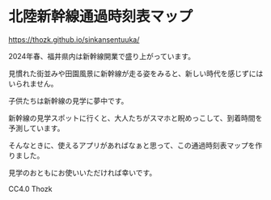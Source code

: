 # 北陸新幹線通過時刻表マップ
https://thozk.github.io/sinkansentuuka/

2024年春、福井県内は新幹線開業で盛り上がっています。

見慣れた街並みや田園風景に新幹線が走る姿をみると、新しい時代を感じずにはいられません。

子供たちは新幹線の見学に夢中です。

新幹線の見学スポットに行くと、大人たちがスマホと睨めっこして、到着時間を予測しています。

そんなときに、使えるアプリがあればなぁと思って、この通過時刻表マップを作りました。

見学のおともにお使いいただければ幸いです。

CC4.0 Thozk
